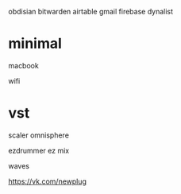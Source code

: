 obdisian
bitwarden
airtable
gmail
firebase
dynalist


# minimal
macbook

wifi

# vst
scaler
omnisphere

ezdrummer
ez mix

waves


https://vk.com/newplug
